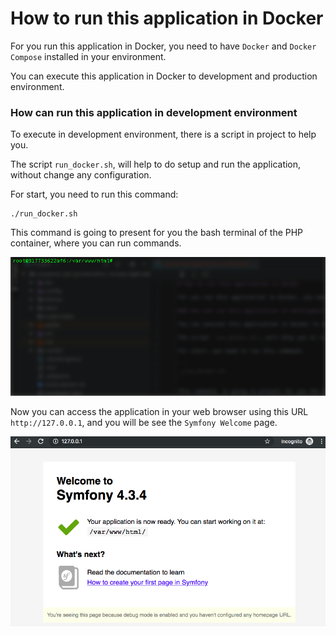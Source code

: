 # How to run this application in Docker

For you run this application in Docker, you need to have `Docker` and `Docker Compose` installed in your environment.

You can execute this application in Docker to development and production environment.

### How can run this application in development environment

To execute in development environment, there is a script in project to help you.

The script `run_docker.sh`, will help to do setup and run the application, without change any configuration.

For start, you need to run this command:

```
./run_docker.sh
```

This command is going to present for you the bash terminal of the PHP container, where you can run commands.

![alt text][php-docker-bash-terminal]

[php-docker-bash-terminal]: ./img/php-docker-bash-terminal.png "PHP Docker Bash Terminal"

Now you can access the application in your web browser using this URL `http://127.0.0.1`, and you will be see the `Symfony Welcome` page.

![alt text][api-grandmother-recipe-symfony-welcome-page]

[api-grandmother-recipe-symfony-welcome-page]: ./img/api-grandmother-recipe-symfony-welcome-page.png "Symfony Welcome Page"
